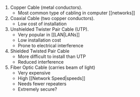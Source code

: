 1. Copper Cable (metal conductors). 
	- Most common type of cabling in computer [[networks]]
2. Coaxial Cable (two copper conductors). 
	- Low cost of installation
3. Unshielded Twister Pair Cable (UTP). 
	- Very popular in [[LAN|LANs]] 
	- Low installation cost
	- Prone to electrical interference
4. Shielded Twisted Pair Cable
	- More difficult to install than UTP
	- Reduced interference
5. Fiber Optic Cable (carries beam of light)
	- Very expensive
	- High [[Network Speed|speeds]]
	- Needs fewer repeaters
	- Extremely secure?


